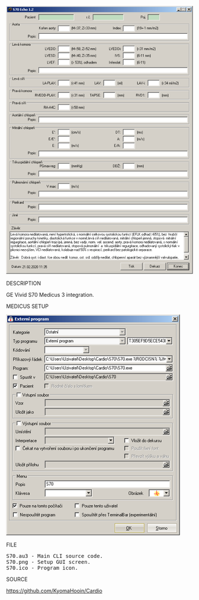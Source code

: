 
![S70](https://github.com/KyomaHooin/Cardio/raw/master/S70/S70.png "screenshot")

DESCRIPTION

GE Vivid S70 Medicus 3 integration.

MEDICUS SETUP

![Medicus](https://github.com/KyomaHooin/Cardio/raw/master/S70/Medicus.png "screenshot")

FILE
<pre>
S70.au3 - Main CLI source code.
S70.png - Setup GUI screen.
S70.ico - Program icon.
</pre>
SOURCE

https://github.com/KyomaHooin/Cardio

